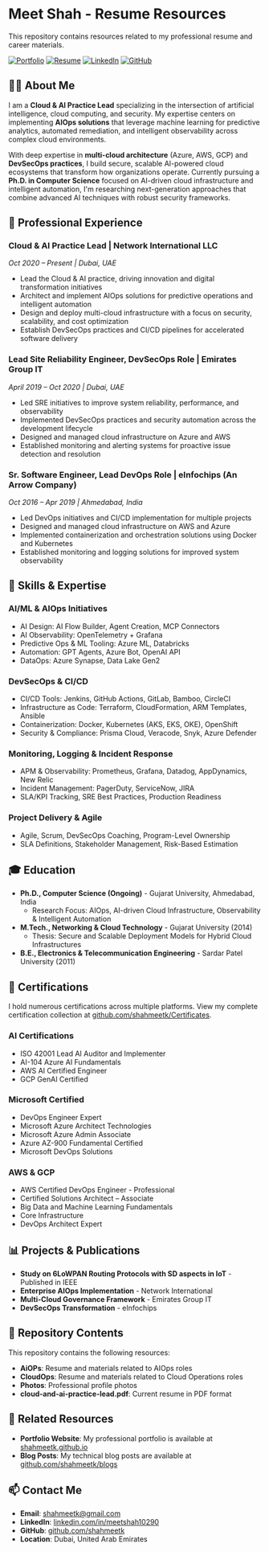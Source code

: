 # Meet Shah - Resume Resources

This repository contains resources related to my professional resume and career materials.

[![Portfolio](https://img.shields.io/badge/Portfolio-Visit%20Website-0284c7?style=for-the-badge&logo=github)](https://shahmeetk.github.io)
[![Resume](https://img.shields.io/badge/Resume-View%20Online-0ea5e9?style=for-the-badge&logo=adobe)](https://rxresu.me/shahmeetk/cloud-and-ai-practice-lead)
[![LinkedIn](https://img.shields.io/badge/LinkedIn-Connect-0077B5?style=for-the-badge&logo=linkedin)](https://www.linkedin.com/in/meetshah10290/)
[![GitHub](https://img.shields.io/badge/GitHub-Follow-181717?style=for-the-badge&logo=github)](https://github.com/shahmeetk)

## 👨‍💻 About Me

I am a **Cloud & AI Practice Lead** specializing in the intersection of artificial intelligence, cloud computing, and security. My expertise centers on implementing **AIOps solutions** that leverage machine learning for predictive analytics, automated remediation, and intelligent observability across complex cloud environments.

With deep expertise in **multi-cloud architecture** (Azure, AWS, GCP) and **DevSecOps practices**, I build secure, scalable AI-powered cloud ecosystems that transform how organizations operate. Currently pursuing a **Ph.D. in Computer Science** focused on AI-driven cloud infrastructure and intelligent automation, I'm researching next-generation approaches that combine advanced AI techniques with robust security frameworks.

## 🚀 Professional Experience

### Cloud & AI Practice Lead | Network International LLC
*Oct 2020 – Present | Dubai, UAE*

- Lead the Cloud & AI practice, driving innovation and digital transformation initiatives
- Architect and implement AIOps solutions for predictive operations and intelligent automation
- Design and deploy multi-cloud infrastructure with a focus on security, scalability, and cost optimization
- Establish DevSecOps practices and CI/CD pipelines for accelerated software delivery

### Lead Site Reliability Engineer, DevSecOps Role | Emirates Group IT
*April 2019 – Oct 2020 | Dubai, UAE*

- Led SRE initiatives to improve system reliability, performance, and observability
- Implemented DevSecOps practices and security automation across the development lifecycle
- Designed and managed cloud infrastructure on Azure and AWS
- Established monitoring and alerting systems for proactive issue detection and resolution

### Sr. Software Engineer, Lead DevOps Role | eInfochips (An Arrow Company)
*Oct 2016 – Apr 2019 | Ahmedabad, India*

- Led DevOps initiatives and CI/CD implementation for multiple projects
- Designed and managed cloud infrastructure on AWS and Azure
- Implemented containerization and orchestration solutions using Docker and Kubernetes
- Established monitoring and logging solutions for improved system observability

## 🔧 Skills & Expertise

### AI/ML & AIOps Initiatives
- AI Design: AI Flow Builder, Agent Creation, MCP Connectors
- AI Observability: OpenTelemetry + Grafana
- Predictive Ops & ML Tooling: Azure ML, Databricks
- Automation: GPT Agents, Azure Bot, OpenAI API
- DataOps: Azure Synapse, Data Lake Gen2

### DevSecOps & CI/CD
- CI/CD Tools: Jenkins, GitHub Actions, GitLab, Bamboo, CircleCI
- Infrastructure as Code: Terraform, CloudFormation, ARM Templates, Ansible
- Containerization: Docker, Kubernetes (AKS, EKS, OKE), OpenShift
- Security & Compliance: Prisma Cloud, Veracode, Snyk, Azure Defender

### Monitoring, Logging & Incident Response
- APM & Observability: Prometheus, Grafana, Datadog, AppDynamics, New Relic
- Incident Management: PagerDuty, ServiceNow, JIRA
- SLA/KPI Tracking, SRE Best Practices, Production Readiness

### Project Delivery & Agile
- Agile, Scrum, DevSecOps Coaching, Program-Level Ownership
- SLA Definitions, Stakeholder Management, Risk-Based Estimation

## 🎓 Education

- **Ph.D., Computer Science (Ongoing)** - Gujarat University, Ahmedabad, India
  - Research Focus: AIOps, AI-driven Cloud Infrastructure, Observability & Intelligent Automation
- **M.Tech., Networking & Cloud Technology** - Gujarat University (2014)
  - Thesis: Secure and Scalable Deployment Models for Hybrid Cloud Infrastructures
- **B.E., Electronics & Telecommunication Engineering** - Sardar Patel University (2011)

## 📜 Certifications

I hold numerous certifications across multiple platforms. View my complete certification collection at [github.com/shahmeetk/Certificates](https://github.com/shahmeetk/Certificates).

### AI Certifications
- ISO 42001 Lead AI Auditor and Implementer
- AI-104 Azure AI Fundamentals
- AWS AI Certified Engineer
- GCP GenAI Certified

### Microsoft Certified
- DevOps Engineer Expert
- Microsoft Azure Architect Technologies
- Microsoft Azure Admin Associate
- Azure AZ-900 Fundamental Certified
- Microsoft DevOps Solutions

### AWS & GCP
- AWS Certified DevOps Engineer - Professional
- Certified Solutions Architect – Associate
- Big Data and Machine Learning Fundamentals
- Core Infrastructure
- DevOps Architect Expert

## 📊 Projects & Publications

- **Study on 6LoWPAN Routing Protocols with SD aspects in IoT** - Published in IEEE
- **Enterprise AIOps Implementation** - Network International
- **Multi-Cloud Governance Framework** - Emirates Group IT
- **DevSecOps Transformation** - eInfochips

## 📁 Repository Contents

This repository contains the following resources:

- **AiOPs**: Resume and materials related to AIOps roles
- **CloudOps**: Resume and materials related to Cloud Operations roles
- **Photos**: Professional profile photos
- **cloud-and-ai-practice-lead.pdf**: Current resume in PDF format

## 🔗 Related Resources

- **Portfolio Website**: My professional portfolio is available at [shahmeetk.github.io](https://shahmeetk.github.io)
- **Blog Posts**: My technical blog posts are available at [github.com/shahmeetk/blogs](https://github.com/shahmeetk/blogs)

## 📫 Contact Me

- **Email**: [shahmeetk@gmail.com](mailto:shahmeetk@gmail.com)
- **LinkedIn**: [linkedin.com/in/meetshah10290](https://www.linkedin.com/in/meetshah10290/)
- **GitHub**: [github.com/shahmeetk](https://github.com/shahmeetk)
- **Location**: Dubai, United Arab Emirates

